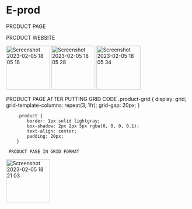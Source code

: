 # E-prod
PRODUCT PAGE

PRODUCT WEBSITE


<img width="120" alt="Screenshot 2023-02-05 18 05 18" src="https://user-images.githubusercontent.com/90635122/216818978-cfbecdf1-e02d-42d9-9b05-703c41ce9a82.png">
<img width="120" alt="Screenshot 2023-02-05 18 05 28" src="https://user-images.githubusercontent.com/90635122/216818989-c26bef8b-6a0f-4754-95aa-5a284c4f724e.png">
<img width="120" alt="Screenshot 2023-02-05 18 05 34" src="https://user-images.githubusercontent.com/90635122/216818993-a81e2f99-7ab5-4ae8-b551-288da9475041.png">


PRODUCT PAGE AFTER PUTTING GRID CODE
.product-grid {
            display: grid;
            grid-template-columns: repeat(3, 1fr);
            grid-gap: 20px;
        }

        .product {
            border: 1px solid lightgray;
            box-shadow: 2px 2px 5px rgba(0, 0, 0, 0.1);
            text-align: center;
            padding: 20px;
        }
        
     PRODUCT PAGE IN GRID FORMAT
     
<img width="120" alt="Screenshot 2023-02-05 18 21 03" src="https://user-images.githubusercontent.com/90635122/216819659-7530932b-2d09-4d7e-9a4b-7f841d169f4f.png">
